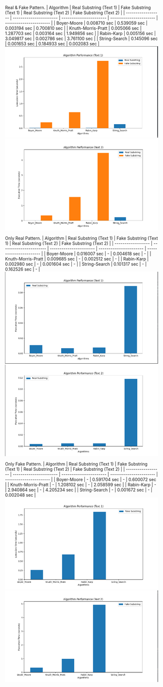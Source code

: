 Real & Fake Pattern.
| Algorithm | Real Substring (Text 1) | Fake Substring (Text 1) | Real Substring (Text 2) | Fake Substring (Text 2) |
| ------------------ | ----------------------- | ----------------------- | ----------------------- | ----------------------- |
| Boyer-Moore | 0.008710 sec | 0.539059 sec | 0.003194 sec | 0.700810 sec |
| Knuth-Morris-Pratt | 0.005066 sec | 1.287703 sec | 0.003164 sec | 1.949856 sec |
| Rabin-Karp | 0.005156 sec | 3.049817 sec | 0.002786 sec | 3.761100 sec |
| String-Search | 0.145096 sec | 0.001653 sec | 0.184933 sec | 0.002083 sec |
![Alt text](/images/image-0.png) ![Alt text](/images/image-1.png)

Only Real Pattern.
| Algorithm | Real Substring (Text 1) | Fake Substring (Text 1) | Real Substring (Text 2) | Fake Substring (Text 2) |
| ------------------ | ----------------------- | ----------------------- | ----------------------- | ----------------------- |
| Boyer-Moore | 0.016007 sec | - | 0.004618 sec | - |
| Knuth-Morris-Pratt | 0.009685 sec | - | 0.002512 sec | - |
| Rabin-Karp | 0.002980 sec | - | 0.001604 sec | - |
| String-Search | 0.101317 sec | - | 0.162526 sec | - |
![Alt text](/images/image-2.png)![Alt text](/images/image-3.png)

Only Fake Pattern.
| Algorithm | Real Substring (Text 1) | Fake Substring (Text 1) | Real Substring (Text 2) | Fake Substring (Text 2) |
| ------------------ | ----------------------- | ----------------------- | ----------------------- | ----------------------- |
| Boyer-Moore | - | 0.591704 sec | - | 0.600072 sec |
| Knuth-Morris-Pratt | - | 1.208102 sec | - | 2.058599 sec |
| Rabin-Karp | - | 2.940864 sec | - | 4.205234 sec |
| String-Search | - | 0.001672 sec | - | 0.002048 sec |
![Alt text](/images/image-4.png)![Alt text](/images/image-5.png)
